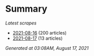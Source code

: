 # Summary
*Latest scrapes*
* [2021-08-16](https://github.com/nuuuwan/news_lk/blob/data/news_lk.2021-08-16.json) (200 articles)
* [2021-08-17](https://github.com/nuuuwan/news_lk/blob/data/news_lk.2021-08-17.json) (13 articles)

*Generated at 03:08AM, August 17, 2021*